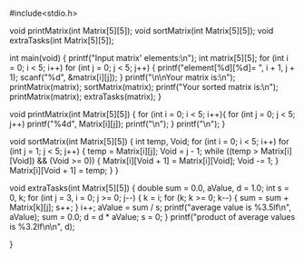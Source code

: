 #include<stdio.h>

void printMatrix(int Matrix[5][5]);
void sortMatrix(int Matrix[5][5]);
void extraTasks(int Matrix[5][5]);

int main(void)
{
  printf("Input matrix' elements:\n");
  int matrix[5][5];
  for (int i = 0; i < 5; i++)
    for (int j = 0; j < 5; j++) {
      printf("element[%d][%d]= ", i + 1, j + 1);
      scanf("%d", &matrix[i][j]);
    }
  printf("\n\nYour matrix is:\n");
  printMatrix(matrix);
  sortMatrix(matrix);
  printf("Your sorted matrix is:\n");
  printMatrix(matrix);
  extraTasks(matrix);
}

void printMatrix(int Matrix[5][5])
{
  for (int i = 0; i < 5; i++){
    for (int j = 0; j < 5; j++)
      printf("%4d", Matrix[i][j]);
    printf("\n");
  }
  printf("\n");
}

void sortMatrix(int Matrix[5][5])
{
  int temp, Void;
  for (int i = 0; i < 5; i++)
    for (int j = 1; j < 5; j++) {
      temp = Matrix[i][j];
      Void = j - 1;
      while ((temp > Matrix[i][Void]) && (Void >= 0)) {
        Matrix[i][Void + 1] = Matrix[i][Void];
        Void -= 1;
      }
      Matrix[i][Void + 1] = temp;
    }
}

void extraTasks(int Matrix[5][5]) {
  double sum = 0.0, aValue, d = 1.0;
  int s = 0, k;
  for (int j = 3, i = 0; j >= 0; j--) {
    k = i;
    for (k; k >= 0; k--) {
      sum = sum + Matrix[k][j];
      s++;
    }
    i++;
    aValue = sum / s;
    printf("average value is %3.5lf\n", aValue);
    sum = 0.0;
    d = d * aValue;
    s = 0;
  }
  printf("product of average values is %3.2lf\n\n", d);

}
